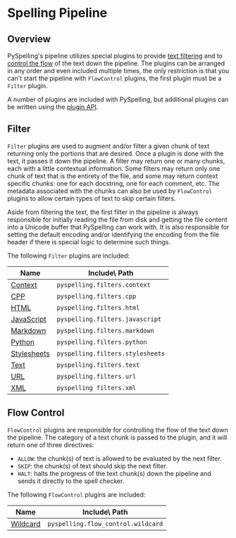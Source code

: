 # Spelling Pipeline

## Overview

PySpelling's pipeline utilizes special plugins to provide [text filtering](#filters) and to [control the flow](#flow-control) of the text down the pipeline. The plugins can be arranged in any order and even included multiple times, the only restriction is that you can't start the pipeline with `FlowControl` plugins, the first plugin must be a `Filter` plugin.

A number of plugins are included with PySpelling, but additional plugins can be written using the [plugin API](./api.md).

## Filter

`Filter` plugins are used to augment and/or filter a given chunk of text returning only the portions that are desired. Once a plugin is done with the text, it passes it down the pipeline. A filter may return one or many chunks, each with a little contextual information. Some filters may return only one chunk of text that is the entirety of the file, and some may return context specific chunks: one for each docstring, one for each comment, etc. The metadata associated with the chunks can also be used by `FlowControl` plugins to allow certain types of text to skip certain filters.

Aside from filtering the text, the first filter in the pipeline is always responsible for initially reading the file from disk and getting the file content into a Unicode buffer that PySpelling can work with. It is also responsible for setting the default encoding and/or identifying the encoding from the file header if there is special logic to determine such things.

The following `Filter` plugins are included:

Name                                     | Include\ Path
---------------------------------------- | -------------
[Context](./filters/context.md)          | `pyspelling.filters.context`
[CPP](./filters/cpp.md)                  | `pyspelling.filters.cpp`
[HTML](./filters/html.md)                | `pyspelling.filters.html`
[JavaScript](./filters/javascript.md)    | `pyspelling.filters.javascript`
[Markdown](./filters/markdown.md)        | `pyspelling.filters.markdown`
[Python](./filters/python.md)            | `pyspelling.filters.python`
[Stylesheets](./filters/stylesheets.md)  | `pyspelling.filters.stylesheets`
[Text](./filters/text.md)                | `pyspelling.filters.text`
[URL](./filters/url.md)                  | `pyspelling.filters.url`
[XML](./filters/xml.md)                  | `pyspelling filters.xml`

## Flow Control

`FlowControl` plugins are responsible for controlling the flow of the text down the pipeline. The category of a text chunk is passed to the plugin, and it will return one of three directives:

- `ALLOW`: the chunk(s) of text is allowed to be evaluated by the next filter.
- `SKIP`: the chunk(s) of text should skip the next filter.
- `HALT`: halts the progress of the text chunk(s) down the pipeline and sends it directly to the spell checker.

The following `FlowControl` plugins are included:

Name                                   | Include\ Path
-------------------------------------- | -------------
[Wildcard](./flow_control/wildcard.md) | `pyspelling.flow_control.wildcard`
